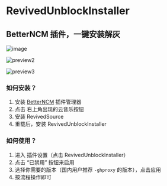 # RevivedUnblockInstaller
## BetterNCM 插件，一键安装解灰

![image](https://github.com/ReviveUnblockNCMInstaller/RevivedUnblockInstaller/assets/129636358/aa140574-c3a9-4404-ab7c-582a825e5062)

![preview2](https://user-images.githubusercontent.com/129636358/230762468-fa79e566-2f32-42be-9f95-f54a0e9beffd.png)

![preview3](https://user-images.githubusercontent.com/129636358/230757757-21f8d7a3-39fc-4477-b6c6-6ecaa86b3756.png)




### 如何安装？

1. 安装 [BetterNCM](https://github.com/MicroCBer/BetterNCM) 插件管理器
2. 点击 右上角出现的云音乐按钮
3. 安装 RevivedSource
4. 重载后，安装 RevivedUnblockInstaller

### 如何使用？

1. 进入 插件设置（点击 RevivedUnblockInstaller）
2. 点击 “已禁用” 按钮来启用
3. 选择你需要的版本（国内用户推荐 `-ghproxy` 的版本），点击应用
4. 按流程操作即可
